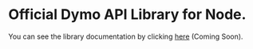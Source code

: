 # Official Dymo API Library for Node.

You can see the library documentation by clicking [here](https://docs.tpeoficial.com/docs/dymo-api/getting-started/libraries?ch-pg=r-dm-node) (Coming Soon).
